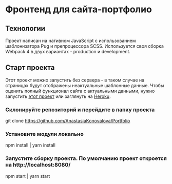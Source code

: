 # Фронтенд для сайта-портфолио

## Технологии

Проект написан на нативном JavaScript с использованием шаблонизатора Pug и препроцессора SCSS. Используется своя сборка Webpack 4 в двух вариантах - production и development.

## Старт проекта

Этот проект можно запустить без сервера - в таком случае на страницах будут отображены неактуальные шаблонные данные. Чтобы оценить полный функционал сайта с актуальными данными, нужно запустить [этот проект](https://github.com/AnastasiaKonovalova/Backend-for-portfolio) или заглянуть на [Heroku](https://portfolio-one.herokuapp.com/).

### Склонируйте репозиторий и перейдите в папку проекта

git clone https://github.com/AnastasiaKonovalova/Portfolio

### Установите модули локально

npm install | yarn install

### Запустите сборку проекта. По умолчанию проект откроется на http://localhost:8080/

npm start | yarn start

